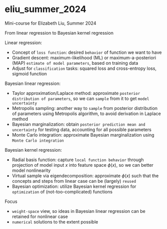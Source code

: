 # eliu_summer_2024
Mini-course for Elizabeth Liu, Summer 2024

From linear regression to Bayesian kernel regression 

Linear regression:
* Concept of `loss function`: desired `behavior` of function we want to have
* Gradient descent: maximum-likelihood (ML) or maximum-a-posteriori (MAP) `estimate of model parameters`, based on training data
* Adjust for `classification` tasks: squared loss and cross-entropy loss, sigmoid function

Bayesian linear regression:
* Taylor approximation/Laplace method: approximate `posterior distribution of parameters`, so we can `sample` from it to get `model uncertainty`
* Metropolis sampling: another way to `sample` from posterior distribution of parameters using Metropolis algorithm, to avoid derivation in Laplace method
* Bayesian marginalization: obtain `posterior prediction mean and uncertainty` for testing data, accounting for all possible parameters
* Monte Carlo integration: approximate Bayesian marginalization using `Monte Carlo integration`

Bayesian kernel regression:
* Radial basis function: capture `local function behavior` through projection of model input $x$ into feature space $\phi(x)$, so we can better model nonlinearity
* Virtual sample via eigendecomposition: approximate $\phi(x)$ such that the concepts and steps from linear case can be (largely) `reused`
* Bayesian optimization: utilize Bayesian kernel regression for `optimization` of (not-too-complicated) functions

Focus
* `weight-space` view, so ideas in Bayesian linear regression can be retained for nonlinear case
* `numerical` solutions to the extent possible

